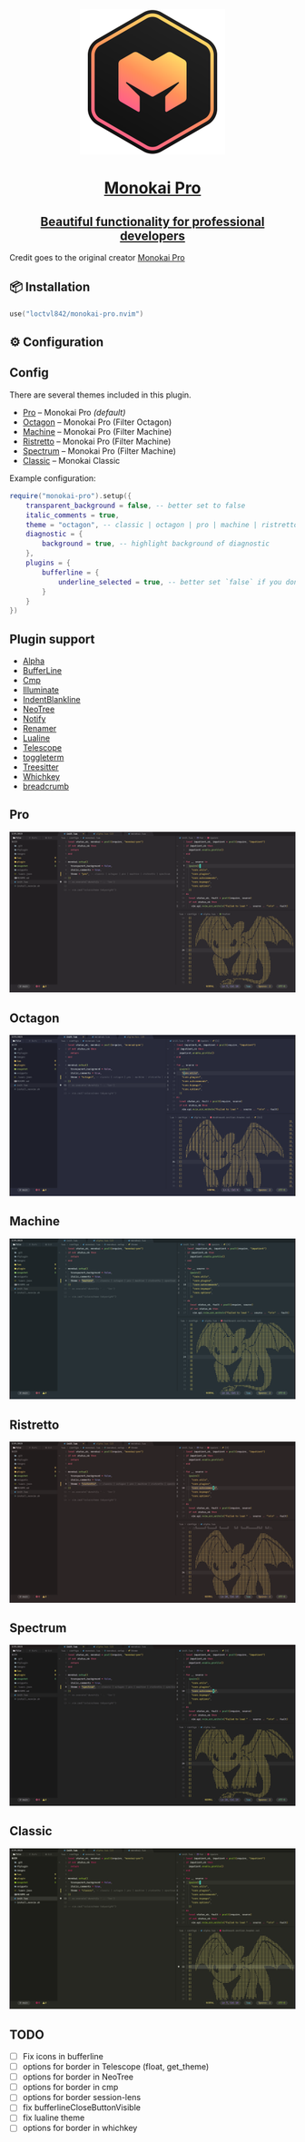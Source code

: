 <div align="center">
    <div class="b-header">
        <a class="active" href="https://github.com/loctvl842/monokai-pro.nvim">
            <img style="width: 16rem" src="./assets/logo.svg" alt="">
            <h1>Monokai Pro</h1>
            <h2>Beautiful functionality for professional developers</h2>
        </a>
    </div>
</div>

Credit goes to the original creator [Monokai Pro](https://monokai.pro/)

## 📦 Installation

```lua
use("loctvl842/monokai-pro.nvim")
```

## ⚙️ Configuration

## Config

There are several themes included in this plugin.

- [Pro](#Pro) – Monokai Pro _(default)_
- [Octagon](#Octagon) – Monokai Pro (Filter Octagon)
- [Machine](#Machine) – Monokai Pro (Filter Machine)
- [Ristretto](#Ristretto) – Monokai Pro (Filter Machine)
- [Spectrum](#Spectrum) – Monokai Pro (Filter Machine)
- [Classic](#Classic) – Monokai Classic

Example configuration:

```lua
require("monokai-pro").setup({
	transparent_background = false, -- better set to false
	italic_comments = true,
	theme = "octagon", -- classic | octagon | pro | machine | ristretto | spectrum
	diagnostic = {
		background = true, -- highlight background of diagnostic
	},
    plugins = {
        bufferline = {
            underline_selected = true, -- better set `false` if you don't use kitty terminal
        }
    }
})
```

## Plugin support

- [Alpha](https://github.com/goolord/alpha-nvim)
- [BufferLine](https://github.com/akinsho/bufferline.nvim)
- [Cmp](https://github.com/hrsh7th/nvim-cmp)
- [Illuminate](https://github.com/RRethy/vim-illuminate)
- [IndentBlankline](https://github.com/lukas-reineke/indent-blankline.nvim)
- [NeoTree](https://github.com/nvim-neo-tree/neo-tree.nvim)
- [Notify](https://github.com/rcarriga/nvim-notify)
- [Renamer](https://github.com/filipdutescu/renamer.nvim)
- [Lualine](https://github.com/nvim-lualine/lualine.nvim)
- [Telescope](https://github.com/nvim-telescope/telescope.nvim)
- [toggleterm](https://github.com/akinsho/toggleterm.nvim)
- [Treesitter](https://github.com/nvim-treesitter/nvim-treesitter)
- [Whichkey](https://github.com/folke/which-key.nvim)
- [breadcrumb](https://github.com/loctvl842/breadcrumb.nvim)

## Pro

![image](./assets/pro.png)

## Octagon

![image](./assets/octagon.png)

## Machine

![image](./assets/machine.png)

## Ristretto

![image](./assets/ristretto.png)

## Spectrum

![image](./assets/spectrum.png)

## Classic

![image](./assets/classic.png)

## TODO

- [ ] Fix icons in bufferline
- [ ] options for border in Telescope (float, get_theme)
- [ ] options for border in NeoTree
- [ ] options for border in cmp
- [ ] options for border session-lens
- [ ] fix bufferlineCloseButtonVisible
- [ ] fix lualine theme
- [ ] options for border in whichkey
